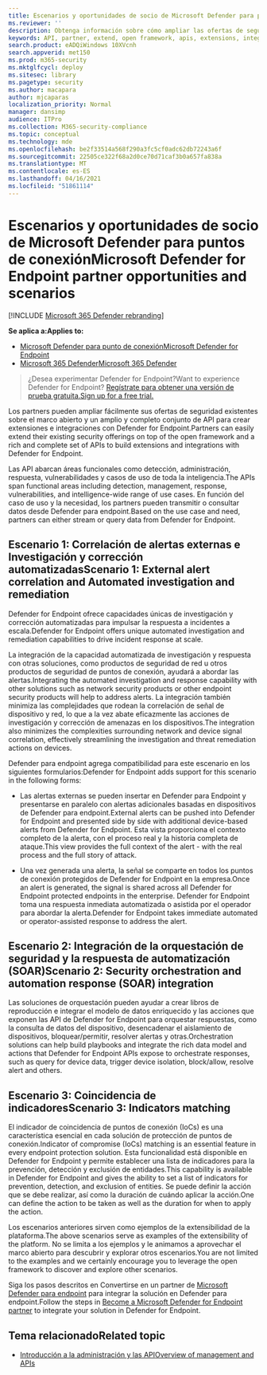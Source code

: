 ```yaml
---
title: Escenarios y oportunidades de socio de Microsoft Defender para puntos de conexión
ms.reviewer: ''
description: Obtenga información sobre cómo ampliar las ofertas de seguridad existentes sobre el marco abierto y un amplio conjunto de API para crear extensiones e integraciones con Microsoft Defender para endpoint
keywords: API, partner, extend, open framework, apis, extensions, integrations, detection, management, response, vulnerabilities, intelligence
search.product: eADQiWindows 10XVcnh
search.appverid: met150
ms.prod: m365-security
ms.mktglfcycl: deploy
ms.sitesec: library
ms.pagetype: security
ms.author: macapara
author: mjcaparas
localization_priority: Normal
manager: dansimp
audience: ITPro
ms.collection: M365-security-compliance
ms.topic: conceptual
ms.technology: mde
ms.openlocfilehash: be2f33514a568f290a3fc5cf0adc62db72243a6f
ms.sourcegitcommit: 22505ce322f68a2d0ce70d71caf3b0a657fa838a
ms.translationtype: MT
ms.contentlocale: es-ES
ms.lasthandoff: 04/16/2021
ms.locfileid: "51861114"
---
```

# <a name="microsoft-defender-for-endpoint-partner-opportunities-and-scenarios"></a><span data-ttu-id="b39d1-104">Escenarios y oportunidades de socio de Microsoft Defender para puntos de conexión</span><span class="sxs-lookup"><span data-stu-id="b39d1-104">Microsoft Defender for Endpoint partner opportunities and scenarios</span></span>

[!INCLUDE [Microsoft 365 Defender rebranding](../../includes/microsoft-defender.md)]

<span data-ttu-id="b39d1-105">**Se aplica a:**</span><span class="sxs-lookup"><span data-stu-id="b39d1-105">**Applies to:**</span></span>
- [<span data-ttu-id="b39d1-106">Microsoft Defender para punto de conexión</span><span class="sxs-lookup"><span data-stu-id="b39d1-106">Microsoft Defender for Endpoint</span></span>](https://go.microsoft.com/fwlink/p/?linkid=2154037)
- [<span data-ttu-id="b39d1-107">Microsoft 365 Defender</span><span class="sxs-lookup"><span data-stu-id="b39d1-107">Microsoft 365 Defender</span></span>](https://go.microsoft.com/fwlink/?linkid=2118804)


> <span data-ttu-id="b39d1-108">¿Desea experimentar Defender for Endpoint?</span><span class="sxs-lookup"><span data-stu-id="b39d1-108">Want to experience Defender for Endpoint?</span></span> [<span data-ttu-id="b39d1-109">Regístrate para obtener una versión de prueba gratuita.</span><span class="sxs-lookup"><span data-stu-id="b39d1-109">Sign up for a free trial.</span></span>](https://www.microsoft.com/microsoft-365/windows/microsoft-defender-atp?ocid=docs-wdatp-exposedapis-abovefoldlink) 


<span data-ttu-id="b39d1-110">Los partners pueden ampliar fácilmente sus ofertas de seguridad existentes sobre el marco abierto y un amplio y completo conjunto de API para crear extensiones e integraciones con Defender for Endpoint.</span><span class="sxs-lookup"><span data-stu-id="b39d1-110">Partners can easily extend their existing security offerings on top of the open framework and a rich and complete set of APIs to build extensions and integrations with Defender for Endpoint.</span></span> 

<span data-ttu-id="b39d1-111">Las API abarcan áreas funcionales como detección, administración, respuesta, vulnerabilidades y casos de uso de toda la inteligencia.</span><span class="sxs-lookup"><span data-stu-id="b39d1-111">The APIs span functional areas including detection, management, response, vulnerabilities, and intelligence-wide range of use cases.</span></span> <span data-ttu-id="b39d1-112">En función del caso de uso y la necesidad, los partners pueden transmitir o consultar datos desde Defender para endpoint.</span><span class="sxs-lookup"><span data-stu-id="b39d1-112">Based on the use case and need, partners can either stream or query data from Defender for Endpoint.</span></span> 


## <a name="scenario-1-external-alert-correlation-and-automated-investigation-and-remediation"></a><span data-ttu-id="b39d1-113">Escenario 1: Correlación de alertas externas e Investigación y corrección automatizadas</span><span class="sxs-lookup"><span data-stu-id="b39d1-113">Scenario 1: External alert correlation and Automated investigation and remediation</span></span>
<span data-ttu-id="b39d1-114">Defender for Endpoint ofrece capacidades únicas de investigación y corrección automatizadas para impulsar la respuesta a incidentes a escala.</span><span class="sxs-lookup"><span data-stu-id="b39d1-114">Defender for Endpoint offers unique automated investigation and remediation capabilities to drive incident response at scale.</span></span> 

<span data-ttu-id="b39d1-115">La integración de la capacidad automatizada de investigación y respuesta con otras soluciones, como productos de seguridad de red u otros productos de seguridad de puntos de conexión, ayudará a abordar las alertas.</span><span class="sxs-lookup"><span data-stu-id="b39d1-115">Integrating the automated investigation and response capability with other solutions such as network security products or other endpoint security products will help to address alerts.</span></span> <span data-ttu-id="b39d1-116">La integración también minimiza las complejidades que rodean la correlación de señal de dispositivo y red, lo que a la vez abate eficazmente las acciones de investigación y corrección de amenazas en los dispositivos.</span><span class="sxs-lookup"><span data-stu-id="b39d1-116">The integration also minimizes the complexities surrounding network and device signal correlation, effectively streamlining the investigation and threat remediation actions on devices.</span></span>

<span data-ttu-id="b39d1-117">Defender para endpoint agrega compatibilidad para este escenario en los siguientes formularios:</span><span class="sxs-lookup"><span data-stu-id="b39d1-117">Defender for Endpoint adds support for this scenario in the following forms:</span></span>

- <span data-ttu-id="b39d1-118">Las alertas externas se pueden insertar en Defender para Endpoint y presentarse en paralelo con alertas adicionales basadas en dispositivos de Defender para endpoint.</span><span class="sxs-lookup"><span data-stu-id="b39d1-118">External alerts can be pushed into Defender for Endpoint and presented side by side with additional device-based alerts from Defender for Endpoint.</span></span> <span data-ttu-id="b39d1-119">Esta vista proporciona el contexto completo de la alerta, con el proceso real y la historia completa de ataque.</span><span class="sxs-lookup"><span data-stu-id="b39d1-119">This view provides the full context of the alert - with the real process and the full story of attack.</span></span>

- <span data-ttu-id="b39d1-120">Una vez generada una alerta, la señal se comparte en todos los puntos de conexión protegidos de Defender for Endpoint en la empresa.</span><span class="sxs-lookup"><span data-stu-id="b39d1-120">Once an alert is generated, the signal is shared across all Defender for Endpoint protected endpoints in the enterprise.</span></span> <span data-ttu-id="b39d1-121">Defender for Endpoint toma una respuesta inmediata automatizada o asistida por el operador para abordar la alerta.</span><span class="sxs-lookup"><span data-stu-id="b39d1-121">Defender for Endpoint takes immediate automated or operator-assisted response to address the alert.</span></span>

## <a name="scenario-2-security-orchestration-and-automation-response-soar-integration"></a><span data-ttu-id="b39d1-122">Escenario 2: Integración de la orquestación de seguridad y la respuesta de automatización (SOAR)</span><span class="sxs-lookup"><span data-stu-id="b39d1-122">Scenario 2: Security orchestration and automation response (SOAR) integration</span></span>
<span data-ttu-id="b39d1-123">Las soluciones de orquestación pueden ayudar a crear libros de reproducción e integrar el modelo de datos enriquecido y las acciones que exponen las API de Defender for Endpoint para orquestar respuestas, como la consulta de datos del dispositivo, desencadenar el aislamiento de dispositivos, bloquear/permitir, resolver alertas y otras.</span><span class="sxs-lookup"><span data-stu-id="b39d1-123">Orchestration solutions can help build playbooks and integrate the rich data model and actions that Defender for Endpoint APIs expose to orchestrate responses, such as query for device data, trigger device isolation, block/allow, resolve alert and others.</span></span>

## <a name="scenario-3-indicators-matching"></a><span data-ttu-id="b39d1-124">Escenario 3: Coincidencia de indicadores</span><span class="sxs-lookup"><span data-stu-id="b39d1-124">Scenario 3: Indicators matching</span></span> 
<span data-ttu-id="b39d1-125">El indicador de coincidencia de puntos de conexión (IoCs) es una característica esencial en cada solución de protección de puntos de conexión.</span><span class="sxs-lookup"><span data-stu-id="b39d1-125">Indicator of compromise (IoCs) matching is an essential feature in every endpoint protection solution.</span></span> <span data-ttu-id="b39d1-126">Esta funcionalidad está disponible en Defender for Endpoint y permite establecer una lista de indicadores para la prevención, detección y exclusión de entidades.</span><span class="sxs-lookup"><span data-stu-id="b39d1-126">This capability is available in Defender for Endpoint and gives the ability to set a list of indicators for prevention, detection, and exclusion of entities.</span></span> <span data-ttu-id="b39d1-127">Se puede definir la acción que se debe realizar, así como la duración de cuándo aplicar la acción.</span><span class="sxs-lookup"><span data-stu-id="b39d1-127">One can define the action to be taken as well as the duration for when to apply the action.</span></span>

<span data-ttu-id="b39d1-128">Los escenarios anteriores sirven como ejemplos de la extensibilidad de la plataforma.</span><span class="sxs-lookup"><span data-stu-id="b39d1-128">The above scenarios serve as examples of the extensibility of the platform.</span></span> <span data-ttu-id="b39d1-129">No se limita a los ejemplos y le animamos a aprovechar el marco abierto para descubrir y explorar otros escenarios.</span><span class="sxs-lookup"><span data-stu-id="b39d1-129">You are not limited to the examples and we certainly encourage you to leverage the open framework to discover and explore other scenarios.</span></span>

<span data-ttu-id="b39d1-130">Siga los pasos descritos en Convertirse en un partner de [Microsoft Defender para endpoint](get-started-partner-integration.md) para integrar la solución en Defender para endpoint.</span><span class="sxs-lookup"><span data-stu-id="b39d1-130">Follow the steps in [Become a Microsoft Defender for Endpoint partner](get-started-partner-integration.md) to integrate your solution in Defender for Endpoint.</span></span>

## <a name="related-topic"></a><span data-ttu-id="b39d1-131">Tema relacionado</span><span class="sxs-lookup"><span data-stu-id="b39d1-131">Related topic</span></span>
- [<span data-ttu-id="b39d1-132">Introducción a la administración y las API</span><span class="sxs-lookup"><span data-stu-id="b39d1-132">Overview of management and APIs</span></span>](management-apis.md)

